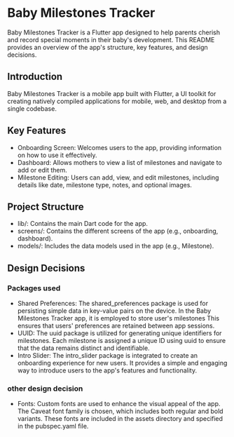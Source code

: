 # Baby Milestones Tracker

Baby Milestones Tracker is a Flutter app designed to help parents cherish and record special moments in their baby's development. This README provides an overview of the app's structure, key features, and design decisions.

## Introduction

Baby Milestones Tracker is a mobile app built with Flutter, a UI toolkit for creating natively compiled applications for mobile, web, and desktop from a single codebase.

## Key Features

- Onboarding Screen: Welcomes users to the app, providing information on how to use it effectively.
- Dashboard: Allows mothers to view a list of milestones and navigate to add or edit them.
- Milestone Editing: Users can add, view, and edit milestones, including details like date, milestone type, notes, and optional images.

## Project Structure

- lib/: Contains the main Dart code for the app.
- screens/: Contains the different screens of the app (e.g., onboarding, dashboard).
- models/: Includes the data models used in the app (e.g., Milestone).

## Design Decisions

### Packages used

- Shared Preferences: The shared_preferences package is used for persisting simple data in key-value pairs on the device. In the Baby Milestones Tracker app, it is employed to store user's milestones This ensures that users' preferences are retained between app sessions.
- UUID: The uuid package is utilized for generating unique identifiers for milestones. Each milestone is assigned a unique ID using uuid to ensure that the data remains distinct and identifiable.
- Intro Slider: The intro_slider package is integrated to create an onboarding experience for new users. It provides a simple and engaging way to introduce users to the app's features and functionality.

### other design decision

- Fonts: Custom fonts are used to enhance the visual appeal of the app. The Caveat font family is chosen, which includes both regular and bold variants. These fonts are included in the assets directory and specified in the pubspec.yaml file.
